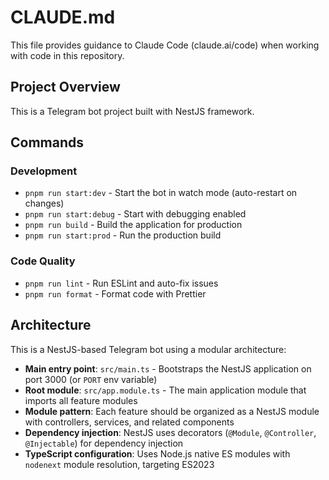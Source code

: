 # CLAUDE.md

This file provides guidance to Claude Code (claude.ai/code) when working with code in this repository.

## Project Overview

This is a Telegram bot project built with NestJS framework.

## Commands

### Development
- `pnpm run start:dev` - Start the bot in watch mode (auto-restart on changes)
- `pnpm run start:debug` - Start with debugging enabled
- `pnpm run build` - Build the application for production
- `pnpm run start:prod` - Run the production build

### Code Quality
- `pnpm run lint` - Run ESLint and auto-fix issues
- `pnpm run format` - Format code with Prettier

## Architecture

This is a NestJS-based Telegram bot using a modular architecture:

- **Main entry point**: `src/main.ts` - Bootstraps the NestJS application on port 3000 (or `PORT` env variable)
- **Root module**: `src/app.module.ts` - The main application module that imports all feature modules
- **Module pattern**: Each feature should be organized as a NestJS module with controllers, services, and related components
- **Dependency injection**: NestJS uses decorators (`@Module`, `@Controller`, `@Injectable`) for dependency injection
- **TypeScript configuration**: Uses Node.js native ES modules with `nodenext` module resolution, targeting ES2023